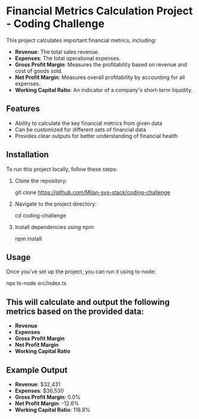 # Financial Metrics Calculation Project - Coding Challenge

This project calculates important financial metrics, including:
- **Revenue**: The total sales revenue.
- **Expenses**: The total operational expenses.
- **Gross Profit Margin**: Measures the profitability based on revenue and cost of goods sold.
- **Net Profit Margin**: Measures overall profitability by accounting for all expenses.
- **Working Capital Ratio**: An indicator of a company's short-term liquidity.

## Features
- Ability to calculate the key financial metrics from given data
- Can be customized for different sets of financial data
- Provides clear outputs for better understanding of financial health

## Installation

To run this project locally, follow these steps:

1. Clone the repository:

   git clone https://github.com/Milan-sys-stack/coding-challenge
  
2. Navigate to the project directory:

   cd coding-challenge

3. Install dependencies using npm:

   npm install

## Usage
Once you've set up the project, you can run it using ts-node:

npx ts-node src/index.ts

## This will calculate and output the following metrics based on the provided data:

- **Revenue**
- **Expenses**
- **Gross Profit Margin**
- **Net Profit Margin**
- **Working Capital Ratio**

## Example Output 

- **Revenue**: $32,431
- **Expenses**: $36,530
- **Gross Profit Margin**: 0.0%
- **Net Profit Margin**: -12.6%
- **Working Capital Ratio**: 118.8%


